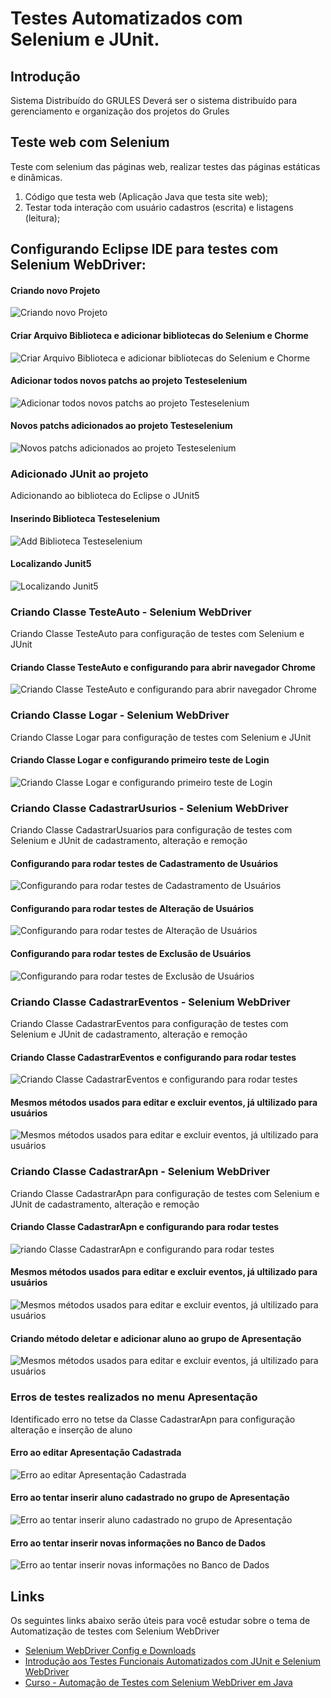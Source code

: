# Testes Automatizados com Selenium e JUnit.

## Introdução

Sistema Distribuído do GRULES
Deverá ser o sistema distribuído para gerenciamento e organização dos projetos do Grules

## Teste web com Selenium

Teste com selenium das páginas web, realizar testes das páginas estáticas e dinâmicas.

1. Código que testa web (Aplicação Java que testa site web);
2. Testar toda interação com usuário cadastros (escrita) e listagens (leitura);

## Configurando Eclipse IDE para testes com Selenium WebDriver:

#### Criando novo Projeto
![Criando novo Projeto](imagens/criar_novo_projeto.jpg)
#### Criar Arquivo Biblioteca e adicionar bibliotecas do Selenium e Chorme
![Criar Arquivo Biblioteca e adicionar bibliotecas do Selenium e Chorme](imagens/pasta_biblioteca.jpg)
#### Adicionar todos novos patchs ao projeto Testeselenium
![Adicionar todos novos patchs ao projeto Testeselenium](imagens/add_patchs.jpg)
#### Novos patchs adicionados ao projeto Testeselenium
![Novos patchs adicionados ao projeto Testeselenium](imagens/adicionados_patchs.jpg)


### Adicionado JUnit ao projeto

Adicionando ao biblioteca do Eclipse o JUnit5

#### Inserindo Biblioteca Testeselenium
![Add Biblioteca Testeselenium](imagens/adicionar_biblioteca.jpg)
#### Localizando Junit5
![Localizando Junit5](imagens/add_junit.jpg)

### Criando Classe TesteAuto - Selenium WebDriver

Criando Classe TesteAuto para configuração de testes com Selenium e JUnit

#### Criando Classe TesteAuto e configurando para abrir navegador Chrome
![Criando Classe TesteAuto e configurando para abrir navegador Chrome](imagens/classe_testeauto_chormedriver_1.jpg)


### Criando Classe Logar - Selenium WebDriver

Criando Classe Logar para configuração de testes com Selenium e JUnit

#### Criando Classe Logar e configurando primeiro teste de Login
![Criando Classe Logar e configurando primeiro teste de Login](imagens/classe_logar_abrir_navegador_2.jpg)


### Criando Classe CadastrarUsurios - Selenium WebDriver

Criando Classe CadastrarUsuarios para configuração de testes com Selenium e JUnit de cadastramento, alteração e remoção


#### Configurando para rodar testes de Cadastramento de Usuários
![Configurando para rodar testes de Cadastramento de Usuários](imagens/classe_cadastrarusu_teste_3.jpg)
#### Configurando para rodar testes de Alteração de Usuários
![Configurando para rodar testes de Alteração de Usuários](imagens/classe_editarusu_teste_4.jpg)

#### Configurando para rodar testes de Exclusão de Usuários
![Configurando para rodar testes de Exclusão de Usuários](imagens/classe_deletarusu_5.jpg)

### Criando Classe CadastrarEventos - Selenium WebDriver

Criando Classe CadastrarEventos para configuração de testes com Selenium e JUnit de cadastramento, alteração e remoção

#### Criando Classe CadastrarEventos e configurando para rodar testes
![Criando Classe CadastrarEventos e configurando para rodar testes](imagens/classe_cadastrarevento_6.jpg)
#### Mesmos métodos usados para editar e excluir eventos, já ultilizado para usuários
![Mesmos métodos usados para editar e excluir eventos, já ultilizado para usuários](imagens/classe_cadastrarevento_7.jpg)


### Criando Classe CadastrarApn - Selenium WebDriver

Criando Classe CadastrarApn para configuração de testes com Selenium e JUnit de cadastramento, alteração e remoção

#### Criando Classe CadastrarApn e configurando para rodar testes
![riando Classe CadastrarApn e configurando para rodar testes](imagens/classe_cadastrarapn_8.jpg)
#### Mesmos métodos usados para editar e excluir eventos, já ultilizado para usuários
![Mesmos métodos usados para editar e excluir eventos, já ultilizado para usuários](imagens/classe_cadastrarapn_9.jpg)
#### Criando método deletar e adicionar aluno ao grupo de Apresentação
![Mesmos métodos usados para editar e excluir eventos, já ultilizado para usuários](imagens/classe_cadastrarapn_10.jpg)

### Erros de testes realizados no menu Apresentação

Identificado erro no tetse da Classe CadastrarApn para configuração alteração e inserção de aluno

#### Erro ao editar Apresentação Cadastrada
![Erro ao editar Apresentação Cadastrada](imagens/cadastro_apn_grules.jpg)
#### Erro ao tentar inserir aluno cadastrado no grupo de Apresentação
![Erro ao tentar inserir aluno cadastrado no grupo de Apresentação](imagens/erro_gravar_aluno.jpg)
#### Erro ao tentar inserir novas informações no Banco de Dados
![Erro ao tentar inserir novas informações no Banco de Dados](imagens/erro_aluno.jpg)

## Links

Os seguintes links abaixo serão úteis para você estudar sobre o tema de Automatização de testes com Selenium WebDriver

 - [Selenium WebDriver Config e Downloads](https://www.youtube.com/watch?v=2UhRVicIzGI)
 - [Introdução aos Testes Funcionais Automatizados com JUnit e Selenium WebDriver](https://www.devmedia.com.br/introducao-aos-testes-funcionais-automatizados-com-junit-e-selenium-webdriver/28037)
 - [Curso - Automação de Testes com Selenium WebDriver em Java](https://www.udemy.com/automacao-de-testes-com-selenium-webdriver-em-java/)


